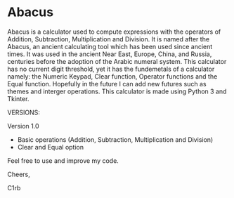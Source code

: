 # Abacus

Abacus is a calculator used to compute expressions with the operators of Addition, Subtraction, Multiplication and Division. It is named after the Abacus, an ancient calculating tool which has been used since ancient times. It was used in the ancient Near East, Europe, China, and Russia, centuries before the adoption of the Arabic numeral system. This calculator has no current digit threshold, yet it has the fundemetals of a calculator namely: the Numeric Keypad, Clear function, Operator functions and the Equal function. Hopefully in the future I can add new futures such as themes and interger operations. This calculator is made using Python 3 and Tkinter.

VERSIONS:

Version 1.0
- Basic operations (Addition, Subtraction, Multiplication and Division)
- Clear and Equal option

Feel free to use and improve my code.

Cheers,

C1rb
